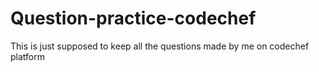 # Question-practice-codechef
This is just supposed to keep all the questions made by me on codechef platform

